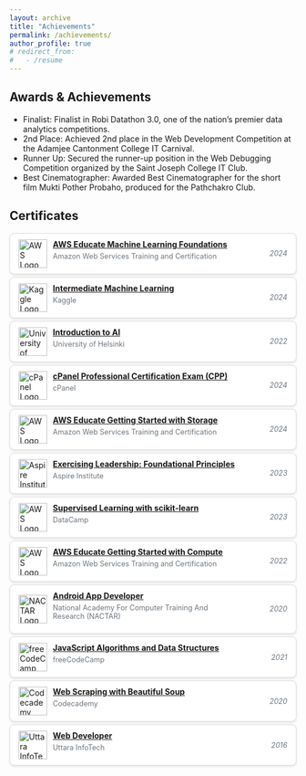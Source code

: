 ```yaml
---
layout: archive
title: "Achievements"
permalink: /achievements/
author_profile: true
# redirect_from:
#   - /resume
---
```


## Awards & Achievements
* Finalist: Finalist in Robi Datathon 3.0, one of the nation’s premier data analytics competitions.
* 2nd Place: Achieved 2nd place in the Web Development Competition at the Adamjee Cantonment College IT
Carnival.
* Runner Up: Secured the runner-up position in the Web Debugging Competition organized by the Saint Joseph
College IT Club.
* Best Cinematographer: Awarded Best Cinematographer for the short film Mukti Pother Probaho, produced for
the Pathchakro Club.

## Certificates
<div class="certifications">
  <!-- Certificate 1 -->
  <div class="cert-card">
    <div class="cert-col logo">
      <img src="https://images.credly.com/size/680x680/images/51984979-f759-49f0-8bb3-5310d364fdbe/image.png" alt="AWS Logo" class="cert-logo">
    </div>
    <div class="cert-col details">
      <a href="https://www.credly.com/badges/1a445554-2d92-4653-bd1d-7a4f164b9286/public_url" target="_blank"><strong>AWS Educate Machine Learning Foundations</strong></a>
      <p class="cert-authority">Amazon Web Services Training and Certification</p>
    </div>
    <div class="cert-col year">
      <p class="cert-year">2024</p>
    </div>
  </div>

  <!-- Certificate 2 -->
  <div class="cert-card">
    <div class="cert-col logo">
      <img src="https://upload.wikimedia.org/wikipedia/commons/7/7c/Kaggle_logo.png" alt="Kaggle Logo" class="cert-logo">
    </div>
    <div class="cert-col details">
      <a href="https://www.kaggle.com/learn/certification/fahimrayhan/intermediate-machine-learning" target="_blank"><strong>Intermediate Machine Learning</strong></a>
      <p class="cert-authority">Kaggle</p>
    </div>
    <div class="cert-col year">
      <p class="cert-year">2024</p>
    </div>
  </div>

  <!-- Certificate 3 -->
  <div class="cert-card">
    <div class="cert-col logo">
      <img src="https://info.findauniversity.com/hs-fs/hubfs/Helsinki_logo_400px%20(1).png" alt="University of Helsinki Logo" class="cert-logo">
    </div>
    <div class="cert-col details">
      <a href="https://certificates.mooc.fi/validate/kocfl4zsrnh" target="_blank"><strong>Introduction to AI</strong></a>
      <p class="cert-authority">University of Helsinki</p>
    </div>
    <div class="cert-col year">
      <p class="cert-year">2022</p>
    </div>
  </div>

  <!-- Certificate 4 -->
  <div class="cert-card">
    <div class="cert-col logo">
      <img src="https://encrypted-tbn0.gstatic.com/images?q=tbn:ANd9GcT0LeLTRDP2XX53_x5XFeeqAJ0B6pt6RkTy-A&s" alt="cPanel Logo" class="cert-logo">
    </div>
    <div class="cert-col details">
      <a href="https://www.linkedin.com/in/fahim-rayhan/details/certifications/1714776416844/single-media-viewer/?profileId=ACoAABpY6kAB1VSaZzcJF36AcMzNODa9_WuLgqM" target="_blank"><strong>cPanel Professional Certification Exam (CPP)</strong></a>
      <p class="cert-authority">cPanel</p>
    </div>
    <div class="cert-col year">
      <p class="cert-year">2024</p>
    </div>
  </div>

  <!-- Certificate 6 -->
  <div class="cert-card">
    <div class="cert-col logo">
      <img src="https://images.credly.com/size/680x680/images/5bf37709-4b69-4cdc-9edc-af7b3370d427/image.png" alt="AWS Logo" class="cert-logo">
    </div>
    <div class="cert-col details">
      <a href="https://www.credly.com/badges/24f49a6b-f30e-4ba7-9c80-789b378c48d3" target="_blank"><strong>AWS Educate Getting Started with Storage</strong></a>
      <p class="cert-authority">Amazon Web Services Training and Certification</p>
    </div>
    <div class="cert-col year">
      <p class="cert-year">2024</p>
    </div>
  </div>

  <!-- Certificate 5 -->
  <div class="cert-card">
    <div class="cert-col logo">
      <img src="https://scholarships.af/wp-content/uploads/2022/11/Aspire-Institute-Logo.jpg" alt="Aspire Institute Logo" class="cert-logo">
    </div>
    <div class="cert-col details">
      <a href="https://www.linkedin.com/in/fahim-rayhan/details/certifications/1732130355922/single-media-viewer/?profileId=ACoAABpY6kAB1VSaZzcJF36AcMzNODa9_WuLgqM" target="_blank"><strong>Exercising Leadership: Foundational Principles</strong></a>
      <p class="cert-authority">Aspire Institute</p>
    </div>
    <div class="cert-col year">
      <p class="cert-year">2023</p>
    </div>
  </div>


   <!-- Certificate 6 -->
  <div class="cert-card">
    <div class="cert-col logo">
      <img src="https://missiongraduatenm.org/wp-content/uploads/2022/08/DataCamp-Square-300x300-1.png" alt="AWS Logo" class="cert-logo">
    </div>
    <div class="cert-col details">
      <a href="https://www.datacamp.com/statement-of-accomplishment/course/214482574847af576dcf39cc4c1934723c27d7a3?raw=1" target="_blank"><strong>Supervised Learning with scikit-learn</strong></a>
      <p class="cert-authority">DataCamp</p>
    </div>
    <div class="cert-col year">
      <p class="cert-year">2023</p>
    </div>
  </div>

  <!-- Certificate 6 -->
  <div class="cert-card">
    <div class="cert-col logo">
      <img src="https://images.credly.com/size/680x680/images/9358115e-ead7-47c2-91e2-165b6a650a1b/image.png" alt="AWS Logo" class="cert-logo">
    </div>
    <div class="cert-col details">
      <a href="https://www.credly.com/badges/016df2c9-b049-4b73-8023-5a32223237e4" target="_blank"><strong>AWS Educate Getting Started with Compute</strong></a>
      <p class="cert-authority">Amazon Web Services Training and Certification</p>
    </div>
    <div class="cert-col year">
      <p class="cert-year">2022</p>
    </div>
  </div>


  <!-- Certificate 7 -->
  <div class="cert-card">
    <div class="cert-col logo">
      <img src="https://upload.wikimedia.org/wikipedia/commons/thumb/8/84/Government_Seal_of_Bangladesh.svg/1200px-Government_Seal_of_Bangladesh.svg.png" alt="NACTAR Logo" class="cert-logo">
    </div>
    <div class="cert-col details">
      <a href="https://nactar.gov.bd/" target="_blank"><strong>Android App Developer</strong></a>
      <p class="cert-authority">National Academy For Computer Training And Research (NACTAR)</p>
    </div>
    <div class="cert-col year">
      <p class="cert-year">2020</p>
    </div>
  </div>

  <!-- Certificate 8 -->
  <div class="cert-card">
    <div class="cert-col logo">
      <img src="https://encrypted-tbn0.gstatic.com/images?q=tbn:ANd9GcTNsD1Rnr7d1ZYvT-wsItA29enzjtUYrcOUIg&s" alt="freeCodeCamp Logo" class="cert-logo">
    </div>
    <div class="cert-col details">
      <a href="https://www.freecodecamp.org/certification/fahim_rayhan/javascript-algorithms-and-data-structures" target="_blank"><strong>JavaScript Algorithms and Data Structures</strong></a>
      <p class="cert-authority">freeCodeCamp</p>
    </div>
    <div class="cert-col year">
      <p class="cert-year">2021</p>
    </div>
  </div>

  <!-- Certificate 9 -->
  <div class="cert-card">
    <div class="cert-col logo">
      <img src="https://encrypted-tbn0.gstatic.com/images?q=tbn:ANd9GcSf7UPAi8pMtbER-1vM0m20RmPRL2uYo8uvTURSdk94OrzT5ahdmSXXavohfATvT6PmIqs&usqp=CAU" alt="Codecademy Logo" class="cert-logo">
    </div>
    <div class="cert-col details">
      <a href="https://www.codecademy.com/profiles/FahimRayhan/certificates/f4cba58fa21e556a6a8f5a975cef5388" target="_blank"><strong>Web Scraping with Beautiful Soup</strong></a>
      <p class="cert-authority">Codecademy</p>
    </div>
    <div class="cert-col year">
      <p class="cert-year">2020</p>
    </div>
  </div>

  <!-- Certificate 10 -->
  <div class="cert-card">
    <div class="cert-col logo">
      <img src="https://encrypted-tbn0.gstatic.com/images?q=tbn:ANd9GcTFVTywsgO65tjD9Ry5AbGBkY51Zi6gxOlo4w&s" alt="Uttara InfoTech Logo" class="cert-logo">
    </div>
    <div class="cert-col details">
      <a href="https://uttarainfotech.com/" target="_blank"><strong>Web Developer</strong></a>
      <p class="cert-authority">Uttara InfoTech</p>
    </div>
    <div class="cert-col year">
      <p class="cert-year">2016</p>
    </div>
  </div>
</div>

<!-- Styles -->
<style>
.certifications {
  display: flex;
  flex-direction: column;
  gap: 5px;
}

.cert-card {
  display: grid;
  grid-template-columns: 50px 1fr 80px;
  align-items: center;
  gap: 10px;
  background: #fff;
  border: 1px solid #ddd;
  border-radius: 8px;
  box-shadow: 0 2px 4px rgba(0, 0, 0, 0.1);
  padding: 10px 15px;
}

.cert-col.logo {
  display: flex;
  justify-content: center;
  align-items: center;
}

.cert-logo {
  width: 50px;
  height: auto;
}

.cert-col.details {
  display: flex;
  flex-direction: column;
}

.cert-details a {
  text-decoration: none;
  color: #007bff;
  font-size: 1.1em;
}

.cert-details a:hover {
  text-decoration: underline;
}

.cert-authority {
  color: #6c757d;
  font-size: 0.9em;
  margin-top: 5px;
}

.cert-col.year {
  text-align: right;
}

.cert-year {
  color: #6c757d;
  font-size: 0.9em;
  font-style: italic;
}
</style>


